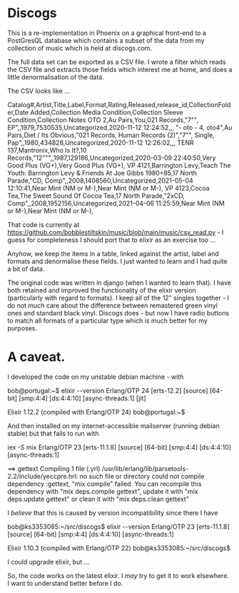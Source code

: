 # Discogs

This is a re-implementation in Phoenix on a graphical front-end to a PostGresQL database which contains a subset of the data from my collection of music which is held at discogs.com.

The full data set can be exported as a CSV file. I wrote a filter which reads the CSV file and extracts those fields which interest me at home, and does a little denormalisation of the data.

The CSV looks like ...

Catalog#,Artist,Title,Label,Format,Rating,Released,release_id,CollectionFolder,Date Added,Collection Media Condition,Collection Sleeve Condition,Collection Notes
OTO 2,Au Pairs,You,021 Records,"7"", EP",,1979,7530535,Uncategorized,2020-11-12 12:24:52,,,
"- oto - 4, oto4",Au Pairs,Diet / Its Obvious,"021 Records, Human Records (2)","7"", Single, Pap",,1980,434828,Uncategorized,2020-11-12 12:26:02,,,
TENR 137,Mantronix,Who Is It?,10 Records,"12""",,1987,129186,Uncategorized,2020-03-09 22:40:50,Very Good Plus (VG+),Very Good Plus (VG+),
VP 4121,Barrington Levy,Teach The Youth: Barrington Levy & Friends At Joe Gibbs 1980+85,17 North Parade,"CD, Comp",,2008,1408560,Uncategorized,2021-05-04 12:10:41,Near Mint (NM or M-),Near Mint (NM or M-),
VP 4123,Cocoa Tea,The Sweet Sound Of Cocoa Tea,17 North Parade,"2xCD, Comp",,2008,1952156,Uncategorized,2021-04-06 11:25:59,Near Mint (NM or M-),Near Mint (NM or M-),

That code is currently at https://github.com/bobblestiltskin/music/blob/main/music/csv_read.py - I guess for completeness I should port that to elixir as an exercise too ...

Anyhow, we keep the items in a table, linked against the artist, label and formats and denormalise these fields. I just wanted to learn and I had quite a bit of data.

The original code was written in django (when I wanted to learn that). I have both retained and improved the functionality of the elixir version (particularly with regard to formats). I keep all of the 12" singles together - I do not *much* care about the difference between remastered green vinyl ones and standard black vinyl. Discogs does - but now I have radio buttons to match all formats of a particular type which is much better for my purposes.

# A caveat.

I developed the code on my unstable debian machine - with 

bob@portugal:~$ elixir --version
Erlang/OTP 24 [erts-12.2] [source] [64-bit] [smp:4:4] [ds:4:4:10] [async-threads:1] [jit]

Elixir 1.12.2 (compiled with Erlang/OTP 24)
bob@portugal:~$ 

And then installed on my internet-accessible mailserver (running debian stable) but that fails to run with 

iex -S mix
Erlang/OTP 23 [erts-11.1.8] [source] [64-bit] [smp:4:4] [ds:4:4:10] [async-threads:1]

==> gettext
Compiling 1 file (.yrl)
/usr/lib/erlang/lib/parsetools-2.2/include/yeccpre.hrl: no such file or directory
could not compile dependency :gettext, "mix compile" failed. You can recompile this dependency with "mix deps.compile gettext", update it with "mix deps.update gettext" or clean it with "mix deps.clean gettext"

I *believe* that this is caused by version incompatibility since there I have

bob@ks3353085:~/src/discogs$ elixir --version
Erlang/OTP 23 [erts-11.1.8] [source] [64-bit] [smp:4:4] [ds:4:4:10] [async-threads:1]

Elixir 1.10.3 (compiled with Erlang/OTP 22)
bob@ks3353085:~/src/discogs$ 

I could upgrade elixir, but ...

So, the code works on the latest elixir. I *may* try to get it to work elsewhere. I want to understand better before I do.
